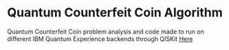# Quantum Counterfeit Coin Algorithm

Quantum Counterfeit Coin problem analysis and code made to run on different IBM Quantum Experience backends through QISKit [Here](counterfeit_coin.pdf)
